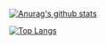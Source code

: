 [![Anurag's github stats](https://github-readme-stats.vercel.app/api?username=nicollasricas&include_all_commits=true&count_private=true&show_icons=true)](https://github.com/anuraghazra/github-readme-stats)

[![Top Langs](https://github-readme-stats.vercel.app/api/top-langs/?username=nicollasricas)](https://github.com/anuraghazra/github-readme-stats)
